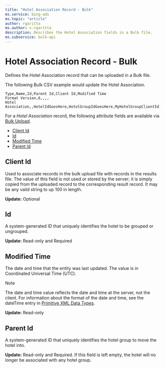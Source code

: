 ```yaml
---
title: "Hotel Association Record - Bulk"
ms.service: bing-ads
ms.topic: "article"
author: rgaritta
ms.author: v-rgaritta
description: Describes the Hotel Association fields in a Bulk file. 
ms.subservice: bulk-api
---
```

# Hotel Association Record - Bulk
Defines the Hotel Association record that can be uploaded in a Bulk file.  

The following Bulk CSV example would update the Hotel Association. 

```csv
Type,Name,Id,Parent Id,Client Id,Modified Time
Format Version,6,,,,
Hotel Association,,HotelIdGoesHere,HotelGroupIdGoesHere,MyHotelGroupClientId,
```

For a *Hotel Association* record, the following attribute fields are available via [Bulk Upload](bulk-download-upload.md#bulkupload). 

- [Client Id](#clientid)
- [Id](#id)
- [Modified Time](#modifiedtime)
- [Parent Id](#parentid)

## <a name="clientid"></a>Client Id
Used to associate records in the bulk upload file with records in the results file. The value of this field is not used or stored by the server; it is simply copied from the uploaded record to the corresponding result record. It may be any valid string to up 100 in length.

**Update:** Optional    

## <a name="id"></a>Id
A system-generated ID that uniquely identifies the hotel to be grouped or ungrouped.

**Update:** Read-only and Required  

## <a name="modifiedtime"></a>Modified Time
The date and time that the entity was last updated. The value is in Coordinated Universal Time (UTC).

> [!NOTE]
> The date and time value reflects the date and time at the server, not the client. For information about the format of the date and time, see the dateTime entry in [Primitive XML Data Types](https://go.microsoft.com/fwlink/?linkid=859198).

**Update:** Read-only  

## <a name="parentid"></a>Parent Id
A system-generated ID that uniquely identifies the hotel group to move the hotel into. 

**Update:** Read-only and Required. If this field is left empty, the hotel will no longer be associated with any hotel group. 
